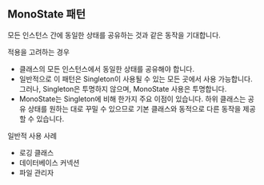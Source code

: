 ## MonoState 패턴

모든 인스턴스 간에 동일한 상태를 공유하는 것과 같은 동작을 기대합니다.

적용을 고려하는 경우
- 클래스의 모든 인스턴스에서 동일한 상태를 공유해야 합니다.
- 일반적으로 이 패턴은 Singleton이 사용될 수 있는 모든 곳에서 사용 가능합니다. 그러나, Singleton은 
투명하지 않으며, MonoState 사용은 투명합니다.
- MonoState는 Singleton에 비해 한가지 주요 이점이 있습니다. 하위 클래스는 공유 상태를 원하는 대로 꾸밀 수 있으므로 기본 클래스와 동적으로 다른 동작을
제공할 수 있습니다.

일반적 사용 사례
- 로깅 클래스
- 데이터베이스 커넥션
- 파일 관리자